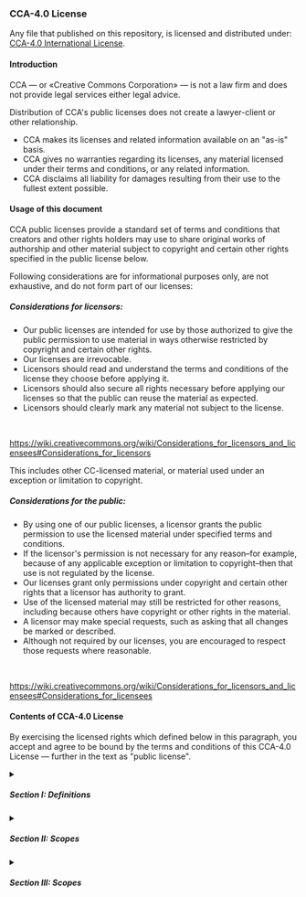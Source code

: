 <!-- Default version of CCA-4.0 in markdown with custom format -->

<h3>CCA-4.0 License</h3>

Any file that published on this repository, is licensed and distributed under: [CCA-4.0 International License](LICENSE).

[LICENSE]: https://creativecommons.org/licenses/by-sa/4.0/

<h4>Introduction</h4>

CCA — or «Creative Commons Corporation» — is not a law firm and does not provide legal services either legal advice.

Distribution of CCA's public licenses does not create a lawyer-client or other relationship. 

- CCA makes its licenses and related information available on an "as-is" basis. 
- CCA gives no warranties regarding its licenses, any material licensed under their terms and conditions, or any related information. 
- CCA disclaims all liability for damages resulting from their use to the fullest extent possible.

<h4>Usage of this document</h4>

CCA public licenses provide a standard set of terms and conditions that creators and other rights holders may use to share original works of authorship and other material subject to copyright and certain other rights specified in the public license below. 

Following considerations are for informational purposes only, are not exhaustive, and do not form part of our licenses:

<h5>Considerations for licensors:</h5>

- Our public licenses are intended for use by those authorized to give the public permission to use material in ways otherwise restricted by copyright and certain other rights.
- Our licenses are irrevocable.
- Licensors should read and understand the terms and conditions of the license they choose before applying it.
- Licensors should also secure all rights necessary before applying our licenses so that the public can reuse the material as expected.
- Licensors should clearly mark any material not subject to the license.

</br>

https://wiki.creativecommons.org/wiki/Considerations_for_licensors_and_licensees#Considerations_for_licensors

This includes other CC-licensed material, or material used under an exception or limitation to copyright.

<h5>Considerations for the public:</h5>

- By using one of our public licenses, a licensor grants the public permission to use the licensed material under specified terms and conditions.
- If the licensor's permission is not necessary for any reason–for example, because of any applicable exception or limitation to copyright–then that use is not regulated by the license.
- Our licenses grant only permissions under copyright and certain other rights that a licensor has authority to grant.
- Use of the licensed material may still be restricted for other reasons, including because others have copyright or other rights in the material.
- A licensor may make special requests, such as asking that all changes be marked or described. 
- Although not required by our licenses, you are encouraged to respect those requests where reasonable.

</br>

https://wiki.creativecommons.org/wiki/Considerations_for_licensors_and_licensees#Considerations_for_licensees

<h4>Contents of CCA-4.0 License</h4>

By exercising the licensed rights which defined below in this paragraph, you accept and agree to be bound by the terms and conditions of this CCA-4.0 License — further in the text as "public license".

<!-- Declaring definitions on CCA-4.0 license -->

<details>
    <summary><h5>Section I: Definitions</h5></summary>
<ol>
    <li>
    <strong>«Adapted material»</strong> — means material subject to copyright and similar rights that is derived from or based upon the licensed Material and in which the licensed material is translated, altered, arranged, transformed, or otherwise modified in a manner requiring permission under the copyright and similar rights held by the licensor. 
    </li>
    <!-- Breakthrough commentary for better view of source code of this HTML/MD document -->
    </br>
    <ul>
    <li>
    For purposes of this public license, where the licensed material is a musical work, performance, or sound recording, adapted material is always produced where the licensed material is synched in timed relation with a moving image.
    </li>
    </ul>
    <!-- Breakthrough commentary for better view of source code of this HTML/MD document -->
    </br>
    <li>
    <strong>«Adapter's license»</strong> — means the license you apply to your copyright and similar rights in your contributions to adapted material in accordance with the terms and conditions of this oublic license.
    </li>
    <li>
    <strong>«BY-SA compatible license»</strong> — means a license listed at given below website, approved by CCA as essentially the equivalent of this public license.
    </li>
    <li>
    <strong>«Copyright and similar rights»</strong> — means copyright and/or similar rights closely related to copyright including, without limitation, performance, broadcast, sound recording, and «Sui Generis Database Rights», without regard to how the rights are labeled or categorized. 
    </li>
    <!-- Breakthrough commentary for better view of source code of this HTML/MD document -->
    </br>
    <ul>
    <li>
    For purposes of this public License, the rights specified in "sct. 2(b)(1)-(2)" are not copyright and similar rights.
    </li>
    </ul>
    <!-- Breakthrough commentary for better view of source code of this HTML/MD document -->
    </br>
    <li>
    <strong>«Effective technological measures»</strong> — means those measures that, in the absence of proper authority, may not be circumvented under laws fulfilling obligations under «Article 11 of the WIPO Copyright Treaty adopted on December 20, 1996», and/or similar international agreements.
    </li>
    <li>
    <strong>«Exceptions and limitations»</strong> — means fair use, fair dealing, and/or any other exception or limitation to copyright and similar rights that applies to your use of the licensed material.
    </li>
    <li>
    <strong>«License elements»</strong> — means the license attributes listed in the name of a «Creative Commons Public License».
    </li>
    <!-- Breakthrough commentary for better view of source code of this HTML/MD document -->
    </br>
    <ul>
    <li>
    License elements of this public license are attribution and "ShareAlike".
    </li>
    </ul>
    <!-- Breakthrough commentary for better view of source code of this HTML/MD document -->
    </br>
    <li>
    <strong>«Licensed material»</strong> — means the artistic or literary work, database, or other material to which the licensor applied this public license.
    </li>
    <li>
    <strong>«Licensed Rights»</strong> — means the rights granted to you subject to the terms and conditions of this public license, which are limited to all copyright and similar rights that apply to your use of the licensed material and that the licensor has authority to license.
    </li>
    <li>
    <strong>«Licensor»</strong> — means the individual(s) or entity(ies) granting rights under this public license.
    </li>
    <li>
    <strong>«Share»</strong> — means to provide material to the public by any means or process that requires permission under the licensed rights, such as reproduction, public display, public performance, distribution, dissemination, communication, or importation, and to make material available to the public including in ways that members of the public may access the material from a place and at a time individually chosen by them.
    </li>
    <li>
    <strong>«Sui Generis database rights»</strong> — means rights other than copyright resulting from «Directive 96/9/EC of the European Parliament and of the Council of 11 March 1996» on the legal protection of databases, as amended and/or succeeded, as well as other essentially equivalent rights anywhere in the world.
    </li>
    <li>
    <strong>«You»</strong> — means the individual or entity exercising the licensed rights under this public license. 
    </li>
</ol>
</details>

<!-- Declaring the next section of public license: the scopes -->

<details>
    <summary><h5>Section II: Scopes</h5></summary>

a. <strong>License grants.</strong>
<ol>
    <li>
    <strong>Subject to the terms and conditions of this public license:</strong> the licensor hereby grants you a worldwide, royalty-free, non-sublicensable, non-exclusive, irrevocable license to exercise the licensed rights in the licensed material to:
        <ul>
        </br>
        <li>
        (A). reproduce and share the licensed material, in whole or in part.
        </li>
        <li>
        (B). produce, reproduce, and share adapted material.
        </li>
        </ul>
    </li>
    </br>
    <li>
    <strong>Exceptions and limitations:</strong> for the avoidance of doubt, where exceptions and limitations apply to your use, this public license does not apply, and you do not need to comply with its terms and conditions.
    </li>
    <li>
    <strong>Term:</strong> the term of this public license is specified in "sct. 6(a)".
    </li>
    <li>
    <strong>Media-formats and technical modifications allowed:</strong> the licensor authorizes you to exercise the licensed rights in all media and formats whether now known or hereafter created, and to make technical modifications necessary to do so.
        <ul>
        </br>
        <li>
        Licensor waives and/or agrees not to assert any right or authority to forbid you from making technical modifications necessary to exercise the licensed rights, including technical modifications necessary to circumvent effective technological measures.
        </li>
        <li>
        For purposes of this public license, simply making modifications authorized by this "sct. 2(a)(4)" never produces adapted material.
        </li>
        </ul>
    </li>
    </br>
    <li>
    <strong>Downstream recipients:</strong>
        <ul>
        </br>
        <li>
        (A). <strong>Offer from the licensor:</strong> – licensed material: every recipient of the licensed material automatically receives an offer from the licensor to exercise the licensed rights under the terms and conditions of this public license.
        </li>
        <li>
        (B). <strong>Additional offer from the licensor:</strong> adapted material: every recipient of adapted material from you automatically receives an offer from the licensor to exercise the licensed rights in the adapted material under the conditions of the adapter’s license you apply.
        </li>
        <li>
        (C). <strong>No downstream restrictions:</strong> you may not offer or impose any additional or different terms or conditions on, or apply any effective technological measures to, the licensed material if doing so restricts exercise of the licensed rights by any recipient of the licensed material.
        </li>
        </ul>
    </li>
    </br>
    <li>
    <strong>No endorsement:</strong> nothing in this public license constitutes or may be construed as permission to assert or imply that you are, or that your use of the licensed material is, connected with, or sponsored, endorsed, or granted official status by, the licensor or others designated to receive attribution as provided in "sct. 3(a)(1)(A)(i)".
    </li>
</ol>
</br>

b. <strong>Other rights.</strong>
</br>
<ol>
    <li>
    Moral rights, such as the right of integrity, are not licensed under this public license, nor are publicity, privacy, and/or other similiar personality rights: however, to the extent possible, the licensor waives and/or agrees not to assert any such rights held by the licensor to the limited extent necessary to allow you to exercise the licensed rights, but not otherwise.
    </li>
    <li>
    Patent and trademark rights are not licensed under this public license.
    </li>
    <li>
    To the extent possible, the licensor waives any right to collect royalties from you for the exercise of the licensed rights, whether directly or through a collecting society under any voluntary or waivable statutory or compulsory licensing scheme.
    </li>
    <li>
    In all other cases the licensor expressly reserves any right to collect such royalties.
    </li>
</ol>
</details>

<!-- Declaring the next section of public license: the scopes -->

<details>
    <summary><h5>Section III: Scopes</h5></summary>

Your exercise of the licensed rights is expressly made subject to the following conditions.

a. <strong>Attribution.</strong>
</br>
<ol>
    <li>
    If you share the licensed material, including in modified form, you must:
        <ul>
        </br>
        <li>
        (A). retain the following if it is supplied by the licensor with the licensed material.
        </li>
        </br>
            <ol>
            <li>
            identification of the creator(s) of the licensed material and any others designated to receive attribution, in any reasonable manner requested by the licensor, including by pseudonym if designated.
            </li>
            <li>
            a copyright notice.
            </li>
            <li>
            a notice that refers to this public license.
            </li>
            <li>
            a notice that refers to the disclaimer of warranties.
            </li>
            <li>
            a URI or hyperlink to the licensed material to the extent reasonably practicable.
            </li>
            <li>
            indicate if you modified the licensed material and retain an indication of any previous modifications.
            </li>
            <li>
            indicate the licensed material is licensed under this public license, and include the text of, or the URI or hyperlink to, this public license.
            </li>
        </ul>
</ol>
</details>

